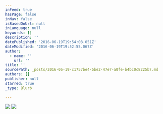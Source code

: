 ```yaml
---
inFeed: true
hasPage: false
inNav: false
isBasedOnUrl: null
inLanguage: null
keywords: []
description: ''
datePublished: '2016-06-19T19:54:03.051Z'
dateModified: '2016-06-19T19:52:55.067Z'
author:
  - name: ''
    url: ''
title: ''
sourcePath: _posts/2016-06-19-c1757be4-5be2-47e7-a0fe-b4bc0c8225b7.md
authors: []
publisher: null
starred: true
_type: Blurb

---
```

![](https://the-grid-user-content.s3-us-west-2.amazonaws.com/b1d3ebb0-681d-430e-89f3-d5e818929746.jpg)
![](https://the-grid-user-content.s3-us-west-2.amazonaws.com/9644b277-bcfc-471e-953c-fa9011eab20c.jpg)